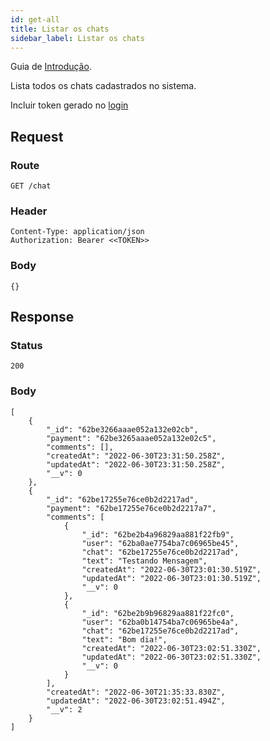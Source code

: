 ```yaml
---
id: get-all
title: Listar os chats
sidebar_label: Listar os chats
---
```


Guia de [Introdução](introduction.md).

Lista todos os chats cadastrados no sistema.

Incluir token gerado no [login](authentication)

## Request

### Route

    GET /chat

### Header

    Content-Type: application/json
    Authorization: Bearer <<TOKEN>>

### Body

    {}

## Response

### Status

    200

### Body

    [
        {
            "_id": "62be3266aaae052a132e02cb",
            "payment": "62be3265aaae052a132e02c5",
            "comments": [],
            "createdAt": "2022-06-30T23:31:50.258Z",
            "updatedAt": "2022-06-30T23:31:50.258Z",
            "__v": 0
        },
        {
            "_id": "62be17255e76ce0b2d2217ad",
            "payment": "62be17255e76ce0b2d2217a7",
            "comments": [
                {
                    "_id": "62be2b4a96829aa881f22fb9",
                    "user": "62ba0ae7754ba7c06965be45",
                    "chat": "62be17255e76ce0b2d2217ad",
                    "text": "Testando Mensagem",
                    "createdAt": "2022-06-30T23:01:30.519Z",
                    "updatedAt": "2022-06-30T23:01:30.519Z",
                    "__v": 0
                },
                {
                    "_id": "62be2b9b96829aa881f22fc0",
                    "user": "62ba0b14754ba7c06965be4a",
                    "chat": "62be17255e76ce0b2d2217ad",
                    "text": "Bom dia!",
                    "createdAt": "2022-06-30T23:02:51.330Z",
                    "updatedAt": "2022-06-30T23:02:51.330Z",
                    "__v": 0
                }
            ],
            "createdAt": "2022-06-30T21:35:33.830Z",
            "updatedAt": "2022-06-30T23:02:51.494Z",
            "__v": 2
        }
    ]